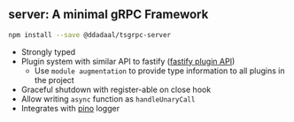 ## server: A minimal gRPC Framework

```bash
npm install --save @ddadaal/tsgrpc-server
```

- Strongly typed
- Plugin system with similar API to fastify ([fastify plugin API](https://www.fastify.io/docs/latest/Plugins/))
  - Use `module augmentation` to provide type information to all plugins in the project
- Graceful shutdown with register-able on close hook
- Allow writing `async` function as `handleUnaryCall`
- Integrates with [pino](https://github.com/pinojs/pino) logger